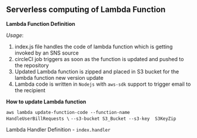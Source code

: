 ## Serverless computing of Lambda Function

**Lambda Function Definition**

_Usage_: 
1. index.js file handles the code of lambda function which is getting invoked by an SNS source
2. circleCI job triggers as soon as the function is updated and pushed to the repository
3. Updated Lambda function is zipped and placed in S3 bucket for the lambda function new version update
4. Lambda code is written in `Nodejs` with `aws-sdk` support to trigger email to the recipient 

**How to update Lambda function**

`aws lambda update-function-code --function-name  HandleUserBillRequests \`
`--s3-bucket S3_Bucket --s3-key  S3KeyZip`

Lambda Handler Definition - `index.handler`
